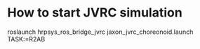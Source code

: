 # How to start JVRC simulation  
roslaunch hrpsys_ros_bridge_jvrc jaxon_jvrc_choreonoid.launch TASK:=R2AB
